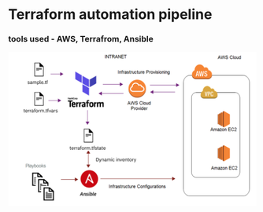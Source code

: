 # Terraform automation pipeline
### tools used - AWS, Terrafrom, Ansible
![Terraform](https://github.com/yadavsubhash0001/terraform_automation_pipeline/blob/main/terraform.png)
